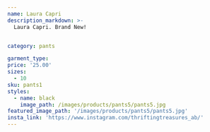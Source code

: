 ```yaml
---
name: Laura Capri
description_markdown: >-
  Laura Capri. Brand New!


category: pants

garment_type:
price: '25.00'
sizes:
  - 10
sku: pants1
styles:
  - name: black
    image_path: /images/products/pants5/pants5.jpg
featured_image_path: '/images/products/pants5/pants5.jpg'
insta_link: 'https://www.instagram.com/thriftingtreasures_ab/'
---
```


